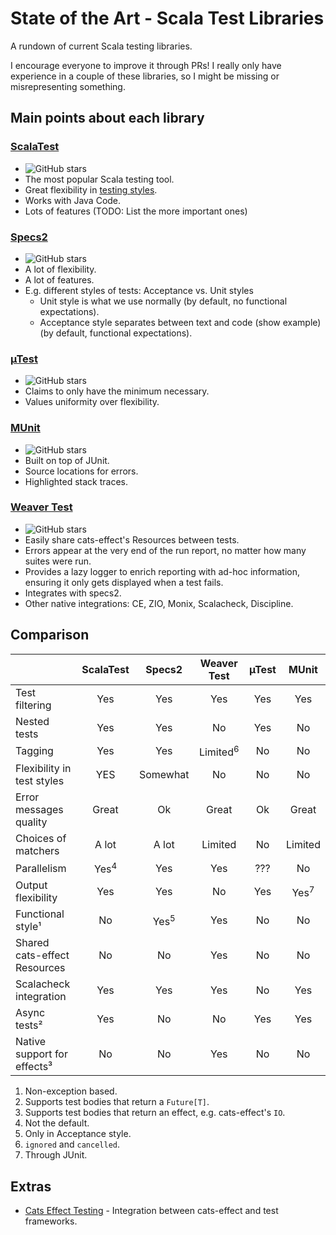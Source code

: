# State of the Art - Scala Test Libraries

A rundown of current Scala testing libraries.

I encourage everyone to improve it through PRs! I really only have experience in a couple of these libraries, so I might be missing or misrepresenting something.

## Main points about each library

### [ScalaTest](https://github.com/scalatest/scalatest)
- ![GitHub stars](https://img.shields.io/github/stars/scalatest/scalatest)
- The most popular Scala testing tool.
- Great flexibility in [testing styles](https://www.scalatest.org/user_guide/selecting_a_style).
- Works with Java Code.
- Lots of features (TODO: List the more important ones)

### [Specs2](https://github.com/etorreborre/specs2)
- ![GitHub stars](https://img.shields.io/github/stars/etorreborre/specs2)
- A lot of flexibility.
- A lot of features.
- E.g. different styles of tests: Acceptance vs. Unit styles
  - Unit style is what we use normally (by default, no functional expectations).
  - Acceptance style separates between text and code (show example) (by default, functional expectations).


### [µTest](https://github.com/com-lihaoyi/utest)
- ![GitHub stars](https://img.shields.io/github/stars/com-lihaoyi/utest)
- Claims to only have the minimum necessary.
- Values uniformity over flexibility.

### [MUnit](https://github.com/scalameta/munit)
- ![GitHub stars](https://img.shields.io/github/stars/scalameta/munit)
- Built on top of JUnit.
- Source locations for errors.
- Highlighted stack traces.

### [Weaver Test](https://github.com/disneystreaming/weaver-test)
- ![GitHub stars](https://img.shields.io/github/stars/disneystreaming/weaver-test)
- Easily share cats-effect's Resources between tests.
- Errors appear at the very end of the run report, no matter how many suites were run.
- Provides a lazy logger to enrich reporting with ad-hoc information, ensuring it only gets displayed when a test fails.
- Integrates with specs2.
- Other native integrations: CE, ZIO, Monix, Scalacheck, Discipline.

## Comparison

|                              |    ScalaTest    |     Specs2      |     Weaver Test     | µTest |      MUnit      |
| ---------------------------- | :-------------: | :-------------: | :-----------------: | :---: | :-------------: |
| Test filtering               |       Yes       |       Yes       |         Yes         |  Yes  |       Yes       |
| Nested tests                 |       Yes       |       Yes       |         No          |  Yes  |       No        |
| Tagging                      |       Yes       |       Yes       | Limited<sup>6</sup> |  No   |       No        |
| Flexibility in test styles   |       YES       |    Somewhat     |         No          |  No   |       No        |
| Error messages quality       |      Great      |       Ok        |        Great        |  Ok   |      Great      |
| Choices of matchers          |      A lot      |      A lot      |       Limited       |  No   |     Limited     |
| Parallelism                  | Yes<sup>4</sup> |       Yes       |         Yes         |  ???  |       No        |
| Output flexibility           |       Yes       |       Yes       |         No          |  Yes  | Yes<sup>7</sup> |
| Functional style¹            |       No        | Yes<sup>5</sup> |         Yes         |  No   |       No        |
| Shared cats-effect Resources |       No        |       No        |         Yes         |  No   |       No        |
| Scalacheck integration       |       Yes       |       Yes       |         Yes         |  No   |       Yes       |
| Async tests²                 |       Yes       |       No        |         No          |  Yes  |       Yes       |
| Native support for effects³  |       No        |       No        |         Yes         |  No   |       No        |

1. Non-exception based.
2. Supports test bodies that return a `Future[T]`.
3. Supports test bodies that return an effect, e.g. cats-effect's `IO`.
4. Not the default.
5. Only in Acceptance style.
6. `ignored` and `cancelled`.
7. Through JUnit.

## Extras
- [Cats Effect Testing](https://github.com/typelevel/cats-effect-testing) - Integration between cats-effect and test frameworks.
